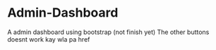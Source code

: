 # Admin-Dashboard
A admin dashboard using bootstrap (not finish yet)
The other buttons doesnt work kay wla pa href
